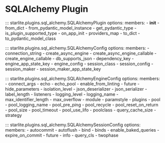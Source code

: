 # SQLAlchemy Plugin

::: starlite.plugins.sql_alchemy.SQLAlchemyPlugin
    options:
        members:
            - __init__
            - from_dict
            - from_pydantic_model_instance
            - get_pydantic_type
            - is_plugin_supported_type
            - on_app_init
            - providers_map
            - to_dict
            - to_pydantic_model_class

::: starlite.plugins.sql_alchemy.SQLAlchemyConfig
    options:
        members:
            - connection_string
            - create_async_engine
            - create_async_engine_callable
            - create_engine_callable
            - db_supports_json
            - dependency_key
            - engine_app_state_key
            - engine_config
            - session_class
            - session_config
            - session_maker
            - session_maker_app_state_key

::: starlite.plugins.sql_alchemy.SQLAlchemyEngineConfig
    options:
        members:
            - connect_args
            - echo
            - echo_pool
            - enable_from_linting
            - future
            - hide_parameters
            - isolation_level
            - json_deserializer
            - json_serializer
            - label_length
            - listeners
            - logging_level
            - logging_name
            - max_identifier_length
            - max_overflow
            - module
            - paramstyle
            - plugins
            - pool
            - pool_logging_name
            - pool_pre_ping
            - pool_recycle
            - pool_reset_on_return
            - pool_size
            - pool_timeout
            - pool_use_lifo
            - poolclass
            - query_cache_size
            - strategy

::: starlite.plugins.sql_alchemy.SQLAlchemySessionConfig
    options:
        members:
            - autocommit
            - autoflush
            - bind
            - binds
            - enable_baked_queries
            - expire_on_commit
            - future
            - info
            - query_cls
            - twophase
